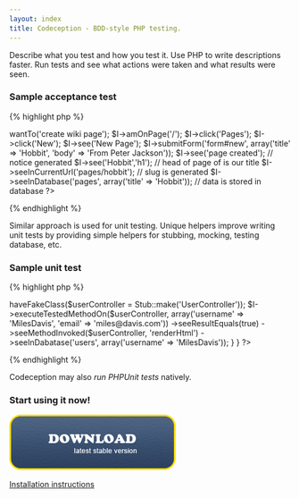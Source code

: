 ```yaml
---
layout: index
title: Codeception - BDD-style PHP testing.
---
```


Describe what you test and how you test it. Use PHP to write descriptions faster.
Run tests and see what actions were taken and what results were seen.              


### Sample acceptance test

{% highlight php %}
<?php

$I = new TestGuy($scenario);
$I->wantTo('create wiki page');
$I->amOnPage('/');
$I->click('Pages');
$I->click('New');
$I->see('New Page');
$I->submitForm('form#new', array('title' => 'Hobbit', 'body' => 'From Peter Jackson'));
$I->see('page created'); // notice generated
$I->see('Hobbit','h1'); // head of page of is our title
$I->seeInCurrentUrl('pages/hobbit'); // slug is generated
$I->seeInDatabase('pages', array('title' => 'Hobbit')); // data is stored in database
?>
{% endhighlight %}

Similar approach is used for unit testing. Unique helpers improve writing unit tests by providing simple helpers for stubbing, mocking, testing database, etc.

### Sample unit test

{% highlight php %}
<?php
class UserControllerCest {
    public $class = 'UserController';

    public function createAction(CodeGuy $I)
    {
        $I->haveFakeClass($userController = Stub::make('UserController'));
        $I->executeTestedMethodOn($userController, array('username' => 'MilesDavis', 'email' => 'miles@davis.com'))
            ->seeResultEquals(true)
            ->seeMethodInvoked($userController, 'renderHtml')
            ->seeInDabatase('users', array('username' => 'MilesDavis'));
    }
}
?>
{% endhighlight %}

Codeception may also _run PHPUnit tests_ natively.

### Start using it now!

[![Download](/images/download.png)](/thanks.html)

[Installation instructions](/install)

